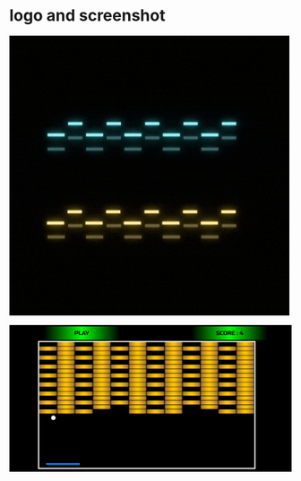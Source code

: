 # logo and screenshot


![logo](https://github.com/ne3lakolkar/BricManiac/blob/master/assets/BricManiac.gif)


![Screenshot](https://github.com/ne3lakolkar/BricManiac/blob/master/assets/screenshot.png)
